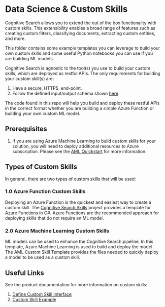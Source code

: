 # Data Science & Custom Skills
Cognitive Search allows you to extend the out of the box functionality with custom skills. This extensibility enables a broad range of features such as creating custom filters, classifying documents, extracting custom entities, and more.

This folder contains some example templates you can leverage to build your own custom skills and some useful Python notebooks you can use if you are building ML models.

Cognitive Search is agnostic to the tool(s) you use to build your custom skills, which are deployed as restful APIs.  The only requirements for building your custom skill(s) are:

1. Have a secure, HTTPS, end-point.
2. Follow the defined input/output schema shown [here](https://docs.microsoft.com/en-us/azure/search/cognitive-search-custom-skill-interface).

The code found in this repo will help you build and deploy these restful APIs in the correct format whether you are building a simple Azure Function or building your own custom ML model.

## Prerequisites
1. If you are using Azure Machine Learning to build custom skills for your solution, you will need to deploy additional resources to Azure subscription.  Please see the [AML Quickstart](https://docs.microsoft.com/en-us/azure/machine-learning/service/quickstart-get-started) for more information.

## Types of Custom Skills
In general, there are two types of custom skills that will be used:

### 1.0 Azure Function Custom Skills
Deploying an Azure Function is the quickest and easiest way to create a custom skill. The [Cognitive Search.Skills](../02%20-%20Web%20UI%20Template/CognitiveSearch.Skills) project provides a template for Azure Functions in C#. Azure Functions are the recommended approach for deploying skills that do not require an ML model.

### 2.0 Azure Machine Learning Custom Skills
ML models can be used to enhance the Cognitive Search pipeline. In this template, Azure Machine Learning is used to build and deploy the model. The AML Custom Skill Template provides the files needed to quickly deploy a model to be used as a custom skill.

## Useful Links
See the product documentation for more information on custom skills:
1. [Define Custom Skill Interface](https://docs.microsoft.com/en-us/azure/search/cognitive-search-custom-skill-interface
)
2. [Custom Skill Example](https://docs.microsoft.com/en-us/azure/search/cognitive-search-create-custom-skill-example
)


